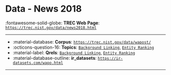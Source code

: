 # Data - News 2018 

:fontawesome-solid-globe: **TREC Web Page**: [`https://trec.nist.gov/data/news2018.html`](https://trec.nist.gov/data/news2018.html)

---

- :material-database: **Corpus**: [`https://trec.nist.gov/data/wapost/`](https://trec.nist.gov/data/wapost/)
- :octicons-question-16: **Topics**: [`Background Linking`](https://trec.nist.gov/data/news/2018/newsir18-topics.txt), [`Entity Ranking`](https://trec.nist.gov/data/news/2018/newsir18-entities.txt)
- :material-label: **Qrels**: [`Background Linking`](https://trec.nist.gov/data/news/2018/bqrels.exp-gains.txt), [`Entity Ranking`](https://trec.nist.gov/data/news/2018/eqrels.txt)
- :material-database-outline: **ir_datasets**: [`https://ir-datasets.com/wapo.html`](https://ir-datasets.com/wapo.html)


---

